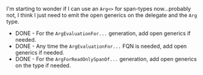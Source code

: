 I'm starting to wonder if I can use an `Arg<>` for span-types now...probably not, I think I just need to emit the open generics on the delegate and the `Arg` type.

* DONE - For the `ArgEvaluationFor...` generation, add open generics if needed.
* DONE - Any time the `ArgEvaluationFor...` FQN is needed, add open generics if needed.
* DONE - For the `ArgForReadOnlySpanOf...` generation, add open generics on the type if needed.